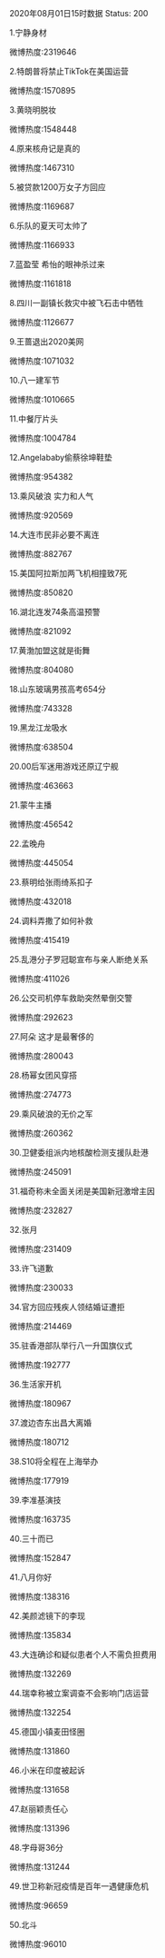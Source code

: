 2020年08月01日15时数据
Status: 200

1.宁静身材

微博热度:2319646

2.特朗普将禁止TikTok在美国运营

微博热度:1570895

3.黄晓明脱妆

微博热度:1548448

4.原来核舟记是真的

微博热度:1467310

5.被贷款1200万女子方回应

微博热度:1169687

6.乐队的夏天可太帅了

微博热度:1166933

7.蓝盈莹 希怡的眼神杀过来

微博热度:1161818

8.四川一副镇长救灾中被飞石击中牺牲

微博热度:1126677

9.王蔷退出2020美网

微博热度:1071032

10.八一建军节

微博热度:1010665

11.中餐厅片头

微博热度:1004784

12.Angelababy偷蔡徐坤鞋垫

微博热度:954382

13.乘风破浪 实力和人气

微博热度:920569

14.大连市民非必要不离连

微博热度:882767

15.美国阿拉斯加两飞机相撞致7死

微博热度:850820

16.湖北连发74条高温预警

微博热度:821092

17.黄渤加盟这就是街舞

微博热度:804080

18.山东玻璃男孩高考654分

微博热度:743328

19.黑龙江龙吸水

微博热度:638504

20.00后军迷用游戏还原辽宁舰

微博热度:463663

21.蒙牛主播

微博热度:456542

22.孟晚舟

微博热度:445054

23.蔡明给张雨绮系扣子

微博热度:432018

24.调料弄撒了如何补救

微博热度:415419

25.乱港分子罗冠聪宣布与亲人断绝关系

微博热度:411026

26.公交司机停车救助突然晕倒交警

微博热度:292623

27.阿朵 这才是最奢侈的

微博热度:280043

28.杨幂女团风穿搭

微博热度:274773

29.乘风破浪的无价之军

微博热度:260362

30.卫健委组派内地核酸检测支援队赴港

微博热度:245091

31.福奇称未全面关闭是美国新冠激增主因

微博热度:232827

32.张月

微博热度:231409

33.许飞道歉

微博热度:230033

34.官方回应残疾人领结婚证遭拒

微博热度:214469

35.驻香港部队举行八一升国旗仪式

微博热度:192777

36.生活家开机

微博热度:180967

37.渡边杏东出昌大离婚

微博热度:180712

38.S10将全程在上海举办

微博热度:177919

39.李准基演技

微博热度:163735

40.三十而已

微博热度:152847

41.八月你好

微博热度:138316

42.美颜滤镜下的李现

微博热度:135834

43.大连确诊和疑似患者个人不需负担费用

微博热度:132269

44.瑞幸称被立案调查不会影响门店运营

微博热度:132254

45.德国小镇麦田怪圈

微博热度:131860

46.小米在印度被起诉

微博热度:131658

47.赵丽颖责任心

微博热度:131396

48.字母哥36分

微博热度:131244

49.世卫称新冠疫情是百年一遇健康危机

微博热度:96659

50.北斗

微博热度:96010

